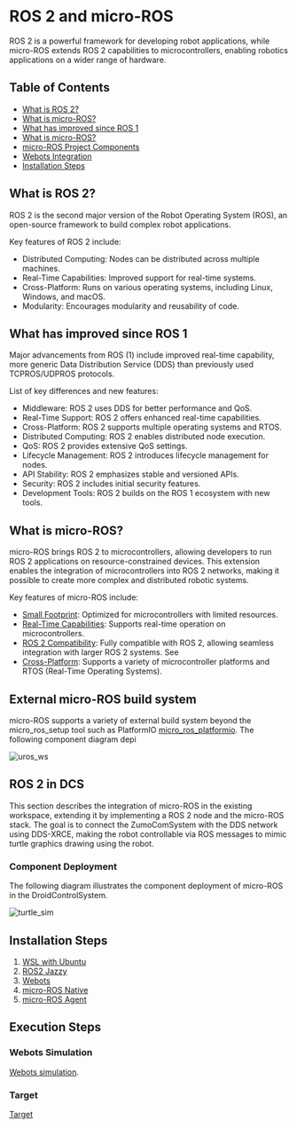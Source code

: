 # ROS 2 and micro-ROS

ROS 2 is a powerful framework for developing robot applications, while micro-ROS extends ROS 2 capabilities to microcontrollers, enabling robotics applications on a wider range of hardware.

## Table of Contents

- [What is ROS 2?](#what-is-ros-2)
- [What is micro-ROS?](#what-is-micro-ros)
- [What has improved since ROS 1](#what-has-improved-since-ros-1)
- [What is micro-ROS?](#what-is-micro-ros)
- [micro-ROS Project Components](#what-is-micro-ros)
- [Webots Integration](#webots-integration)
- [Installation Steps](#installation-steps)

## What is ROS 2?

ROS 2 is the second major version of the Robot Operating System (ROS), an open-source framework to build complex robot applications.

Key features of ROS 2 include:
- Distributed Computing: Nodes can be distributed across multiple machines.
- Real-Time Capabilities: Improved support for real-time systems.
- Cross-Platform: Runs on various operating systems, including Linux, Windows, and macOS.
- Modularity: Encourages modularity and reusability of code.

## What has improved since ROS 1

Major advancements from ROS (1) include improved real-time capability, more generic Data Distribution Service (DDS) than previously used TCPROS/UDPROS protocols.

List of key differences and new features:
- Middleware: ROS 2 uses DDS for better performance and QoS.
- Real-Time Support: ROS 2 offers enhanced real-time capabilities.
- Cross-Platform: ROS 2 supports multiple operating systems and RTOS.
- Distributed Computing: ROS 2 enables distributed node execution.
- QoS: ROS 2 provides extensive QoS settings.
- Lifecycle Management: ROS 2 introduces lifecycle management for nodes.
- API Stability: ROS 2 emphasizes stable and versioned APIs.
- Security: ROS 2 includes initial security features.
- Development Tools: ROS 2 builds on the ROS 1 ecosystem with new tools.

## What is micro-ROS?

micro-ROS brings ROS 2 to microcontrollers, allowing developers to run ROS 2 applications on resource-constrained devices. This extension enables the integration of microcontrollers into ROS 2 networks, making it possible to create more complex and distributed robotic systems.

Key features of micro-ROS include:
- [Small Footprint](https://micro.ros.org/docs/concepts/benchmarking/memo_prof/): Optimized for microcontrollers with limited resources.
- [Real-Time Capabilities](https://micro.ros.org/docs/concepts/rtos/): Supports real-time operation on microcontrollers.
- [ROS 2 Compatibility](https://micro.ros.org/docs/overview/ROS_2_feature_comparison/): Fully compatible with ROS 2, allowing seamless integration with larger ROS 2 systems. See 
- [Cross-Platform](https://micro.ros.org/docs/overview/hardware/): Supports a variety of microcontroller platforms and RTOS (Real-Time Operating Systems).

## External micro-ROS build system

micro-ROS supports a variety of external build system beyond the micro_ros_setup tool such as PlatformIO [micro_ros_platformio](https://github.com/micro-ROS/micro_ros_platformio/). The following component diagram depi

![uros_ws](http://www.plantuml.com/plantuml/proxy?cache=no&src=https://raw.githubusercontent.com/BlueAndi/DroidControlShip/feature/ROS2/doc/ROS2/uml/micro-ros_build_system.puml)

## ROS 2 in DCS

This section describes the integration of micro-ROS in the existing workspace, extending it by implementing a ROS 2 node and the micro-ROS stack. The goal is to connect the ZumoComSystem with the DDS network using DDS-XRCE, making the robot controllable via ROS messages to mimic turtle graphics drawing using the robot.

### Component Deployment

The following diagram illustrates the component deployment of micro-ROS in the DroidControlSystem.

![turtle_sim](http://www.plantuml.com/plantuml/proxy?cache=no&src=https://raw.githubusercontent.com/BlueAndi/DroidControlShip/feature/ROS2/doc/ROS2/uml/turtle_sim.plantuml)

## Installation Steps

1. [WSL with Ubuntu](./setup/wsl.md)
2. [ROS2 Jazzy](./setup/ROS2_Jazzy.md)
3. [Webots](./setup/Webots.md)
4. [micro-ROS Native](./setup/microROS_Native.md)
5. [micro-ROS Agent](./setup/Agent.md)

## Execution Steps

### Webots Simulation

[Webots simulation](./webots/webots.md).

### Target

[Target](./setup/Target.md)
